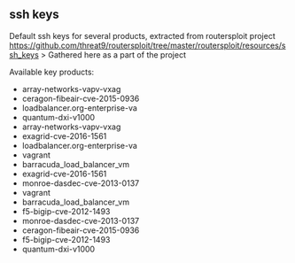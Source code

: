 ## ssh keys
Default ssh keys for several products, extracted from routersploit project https://github.com/threat9/routersploit/tree/master/routersploit/resources/ssh_keys > Gathered here as a part of the project


Available key products:

  - array-networks-vapv-vxag       
  - ceragon-fibeair-cve-2015-0936  
  - loadbalancer.org-enterprise-va  
  - quantum-dxi-v1000
  - array-networks-vapv-vxag        
  - exagrid-cve-2016-1561         
  - loadbalancer.org-enterprise-va   
  - vagrant
  - barracuda_load_balancer_vm     
  - exagrid-cve-2016-1561          
  - monroe-dasdec-cve-2013-0137     
  - vagrant
  - barracuda_load_balancer_vm      
  - f5-bigip-cve-2012-1493        
  - monroe-dasdec-cve-2013-0137
  - ceragon-fibeair-cve-2015-0936  
  - f5-bigip-cve-2012-1493         
  - quantum-dxi-v1000

